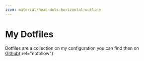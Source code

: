 ```yaml
---
icon: material/head-dots-horizontal-outline
---
```


# My Dotfiles

Dotfiles are a collection on my configuration you can find then on [Github](https://github.com/hanndoddi/dotfiles){:rel="nofollow"} 